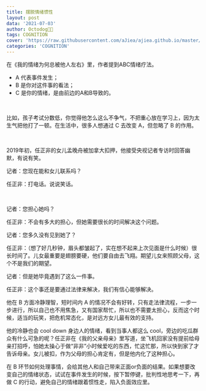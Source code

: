 ```yaml
---
title: 摆脱情绪惯性
layout: post
data: '2021-07-03'
author: Octodog🐙🐶
tags: COGNITION
cover: 'https://raw.githubusercontent.com/aJiea/ajiea.github.io/master/_posts/210703/COVER.JPG'
categories: 'COGNITION'
---
```


在《我的情绪为何总被他人左右》里，作者提到ABC情绪疗法。
<br/>

- A 代表事件发生；
- B 是你对这件事的看法；
- C 是你的情绪，是由前边的A和B导致的。

<br/>


比如，孩子考试分数低，你觉得他怎么这么不争气，不把重心放在学习上，因为太生气把他打了一顿。在生活中，很多人想通过 C 去改变 A，但忽略了 B 的作用。

<br/>

2019年初，任正非的女儿孟晚舟被加拿大扣押，他接受央视记者专访时回答幽默，有说有笑。
<br/>

记者：您现在能和女儿联系吗？
<br/>

任正非：打电话。说说笑话。

<br/>

记者：您担心她吗？
<br/>

任正非：不会有多大的担心，但她需要很长的时间解决这个问题。 
<br/>

记者：您多久没有见到她了？
<br/>

任正非：（想了好几秒钟，眉头都皱起了，实在想不起来上次见面是什么时候）很长时间了。儿女最重要是翅膀要硬，他们要自由去飞翔。期望儿女来照顾父母，这个不是我们的期望。
<br/>

记者：但是她毕竟遇到了这么一件事。
<br/>

任正非：这个事还是要通过法律来解决，我们有信心能够解决。
<br/>

他在 B 方面冷静理智，短时间内 A 的情况不会有好转，只有走法律流程，一步一步进行，所以自己也不用焦急，又有国家帮忙，所以也不需要太担心，反而这个时候，适当的玩笑，把危机常态化，是对远方女儿最有效的支持。
<br/>

他的冷静也会 cool down 身边人的情绪，看到当事人都这么 cool，旁边的吃瓜群众有什么可急的呢？任正非在《我的父亲母亲》里写道，坐飞机回家没有提前给母亲打招呼，怕她太操心于做“非非”小时候爱吃的东西，忙这忙那，所以快到家了才告诉母亲。女儿被扣，作为父母的担心肯定有，但是他内化了这种担心。
<br/>

在 B 环节如何处理事情，会给其他人和自己带来正面or负面的结果。如果想要改变自己的情绪状态，试试在事件发生的时候，按下暂停键，批判性地思考一下，再做 C 的行动，避免自己的情绪跟着惯性走，陷入负面效应里。


